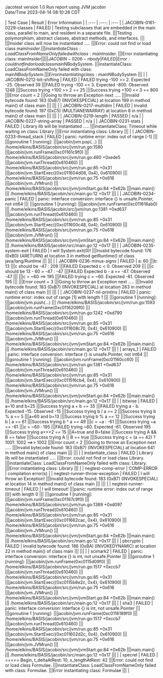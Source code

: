 Jacotest version 1.0
Run report using JVM jacobin
<br>Date/Time 2023-04-14 08:10:28 CDT
<br>
<br>
| Test Case | Result | Error Information |
| :--- | :---: | :--- |
| JACOBIN-0161-0229-classes | FAILED | Testing subclasses that are embedded in the main class, parallel to main, and resident in a separate file.
|||Testing polymorphism, abstract classes, abstract methods, and interfaces.
|||
|||Insider class will now be instantiated .....
|||Error: could not find or load class main$Insider.
|||instantiateClass: LoadClassFromNameOnly failed with class: main$Insider.
|||Error instantiating class: main$Insider
||| |
| JACOBIN-0206-nbody | FAILED | Error: could not find or load class main$NBodySystem.
|||instantiateClass: LoadClassFromNameOnly failed with class: main$NBodySystem.
|||Error instantiating class: main$NBodySystem
||| |
| JACOBIN-0212-bit-shifting | FAILED | FAILED trying -100 >> 2. Expected -25. Observed 39
|||FAILED trying -100 << 3. Expected -800. Observed 1248
|||Success trying +100 >> 2 == 25
|||Success trying +100 << 3 == 800
|||Error count = 2
|||Going to thrrow an Exception next .....
|||Invalid bytecode found: 183 (0xB7) (INVOKESPECIAL) at location 199 in method main() of class main
|||
||| |
| JACOBIN-0217-multidim | FAILED | Invalid bytecode found: 197 (0xC5) (MULTIANEWARRAY) at location 8 in method main() of class main
|||
||| |
| JACOBIN-0219-length | PASSED | n/a |
| JACOBIN-0227-string-array | PASSED | n/a |
| JACOBIN-0231-stats | FAILED | Library lib will be instantiated .....
|||instantiateClass: Timeout while waiting on class: Library
|||Error instantiating class: Library
||| |
| JACOBIN-0233-thread_stack | FAILED | panic: runtime error: index out of range [-1]
|||
|||goroutine 1 [running]:
|||jacobin/jvm.pop(...)
|||	/home/elkins/BASIS/jacobin/src/jvm/run.go:1580
|||jacobin/jvm.runFrame(0xc01161c9f0)
|||	/home/elkins/BASIS/jacobin/src/jvm/run.go:480 +0xede5
|||jacobin/jvm.runThread(0x610460)
|||	/home/elkins/BASIS/jacobin/src/jvm/run.go:85 +0x31
|||jacobin/jvm.StartExec({0xc011604d08, 0x4}, 0x610900)
|||	/home/elkins/BASIS/jacobin/src/jvm/run.go:75 +0x616
|||jacobin/jvm.JVMrun()
|||	/home/elkins/BASIS/jacobin/src/jvm/jvmStart.go:84 +0x62b
|||main.main()
|||	/home/elkins/BASIS/jacobin/src/main.go:12 +0x17
||| |
| JACOBIN-0234-panic | FAILED | panic: interface conversion: interface {} is unsafe.Pointer, not int64
|||
|||goroutine 1 [running]:
|||jacobin/jvm.runFrame(0xc011616ab0)
|||	/home/elkins/BASIS/jacobin/src/jvm/run.go:1381 +0xd637
|||jacobin/jvm.runThread(0x610460)
|||	/home/elkins/BASIS/jacobin/src/jvm/run.go:85 +0x31
|||jacobin/jvm.StartExec({0xc011600c48, 0x4}, 0x610900)
|||	/home/elkins/BASIS/jacobin/src/jvm/run.go:75 +0x616
|||jacobin/jvm.JVMrun()
|||	/home/elkins/BASIS/jacobin/src/jvm/jvmStart.go:84 +0x62b
|||main.main()
|||	/home/elkins/BASIS/jacobin/src/main.go:12 +0x17
||| |
| JACOBIN-0235-system-exit | FAILED | I will System.exit(0)!
|||Invalid bytecode found: 176 (0xB0) (ARETURN) at location 3 in method getRuntime() of class java/lang/Runtime
|||
||| |
| JACOBIN-0236-minus-signs | FAILED | a: 60
|||b: 13
|||c should be -47 : 209
|||FAILED Expected c < 0. Observed 209
|||
|||c should be 13 - 60 = -47 : -47
|||FAILED Expected b - a == -47. Observed -47
|||
|||c = ~60 ==> 195
|||FAILED trying c = ~60. Expected -61. Observed 195
|||
|||Error count = 3
|||Going to thrrow an Exception next .....
|||Invalid bytecode found: 183 (0xB7) (INVOKESPECIAL) at location 263 in method main() of class main
|||
||| |
| JACOBIN-0237-nil-printlns | FAILED | panic: runtime error: index out of range [1] with length 1
|||
|||goroutine 1 [running]:
|||jacobin/jvm.push(...)
|||	/home/elkins/BASIS/jacobin/src/jvm/run.go:1593
|||jacobin/jvm.runFrame(0xc0116209f0)
|||	/home/elkins/BASIS/jacobin/src/jvm/run.go:1242 +0xd790
|||jacobin/jvm.runThread(0x610460)
|||	/home/elkins/BASIS/jacobin/src/jvm/run.go:85 +0x31
|||jacobin/jvm.StartExec({0xc011608c70, 0x4}, 0x610900)
|||	/home/elkins/BASIS/jacobin/src/jvm/run.go:75 +0x616
|||jacobin/jvm.JVMrun()
|||	/home/elkins/BASIS/jacobin/src/jvm/jvmStart.go:84 +0x62b
|||main.main()
|||	/home/elkins/BASIS/jacobin/src/main.go:12 +0x17
||| |
| arrays_1 | FAILED | panic: interface conversion: interface {} is unsafe.Pointer, not int64
|||
|||goroutine 1 [running]:
|||jacobin/jvm.runFrame(0xc01160cc60)
|||	/home/elkins/BASIS/jacobin/src/jvm/run.go:1381 +0xd637
|||jacobin/jvm.runThread(0x610460)
|||	/home/elkins/BASIS/jacobin/src/jvm/run.go:85 +0x31
|||jacobin/jvm.StartExec({0xc0115f6cb4, 0x4}, 0x610900)
|||	/home/elkins/BASIS/jacobin/src/jvm/run.go:75 +0x616
|||jacobin/jvm.JVMrun()
|||	/home/elkins/BASIS/jacobin/src/jvm/jvmStart.go:84 +0x62b
|||main.main()
|||	/home/elkins/BASIS/jacobin/src/main.go:12 +0x17
||| |
| bitwise | FAILED | a=10 and b=25
|||Success trying a + b == 35
|||FAILED trying a - b. Expected -15. Observed -15
|||Success trying b / a == 2
|||Success trying b % a == 5
|||a=60 and b=13
|||Success trying b % a == 12
|||Success trying b | a == 61
|||Success trying b ^ a == 49
|||c = ~a : -61
|||Success trying ~a == -61
|||c = ~60 : 195
|||FAILED trying ~60. Expected -61. Observed 195
|||Success trying a>>>2 == 15
|||A=true and B=false
|||Success trying A && B == false
|||Success trying A || B == true
|||Success trying c = (a == 42) ? 1001: 1002 ==>> 1002
|||Error count = 2
|||Going to thrrow an Exception next .....
|||Invalid bytecode found: 183 (0xB7) (INVOKESPECIAL) at location 641 in method main() of class main
|||
||| |
| instantiate_class | FAILED | Library lib will be instantiated .....
|||Error: could not find or load class Library.
|||instantiateClass: LoadClassFromNameOnly failed with class: Library.
|||Error instantiating class: Library
||| |
| negtest-comp-error | COMP-ERROR | compilation error(s) |
| negtest-runner-throw-exception | FAILED | I will throw an Exception!
|||Invalid bytecode found: 183 (0xB7) (INVOKESPECIAL) at location 14 in method main() of class main
|||
||| |
| negtest-runner-timeout | FAILED | I will timeout!
|||panic: runtime error: index out of range [0] with length 0
|||
|||goroutine 1 [running]:
|||jacobin/jvm.runFrame(0xc01167c9f0)
|||	/home/elkins/BASIS/jacobin/src/jvm/run.go:1389 +0xd097
|||jacobin/jvm.runThread(0x610460)
|||	/home/elkins/BASIS/jacobin/src/jvm/run.go:85 +0x31
|||jacobin/jvm.StartExec({0xc011662cac, 0x4}, 0x610900)
|||	/home/elkins/BASIS/jacobin/src/jvm/run.go:75 +0x616
|||jacobin/jvm.JVMrun()
|||	/home/elkins/BASIS/jacobin/src/jvm/jvmStart.go:84 +0x62b
|||main.main()
|||	/home/elkins/BASIS/jacobin/src/main.go:12 +0x17
||| |
| pbcrypto | FAILED | Invalid bytecode found: 186 (0xBA) (INVOKEDYNAMIC) at location 22 in method main() of class main
|||
||| |
| scimark2 | FAILED | panic: interface conversion: interface {} is int, not unsafe.Pointer
|||
|||goroutine 1 [running]:
|||jacobin/jvm.runFrame(0xc0115d09f0)
|||	/home/elkins/BASIS/jacobin/src/jvm/run.go:1517 +0xccb7
|||jacobin/jvm.runThread(0x610460)
|||	/home/elkins/BASIS/jacobin/src/jvm/run.go:85 +0x31
|||jacobin/jvm.StartExec({0xc0115b8e2c, 0x4}, 0x610900)
|||	/home/elkins/BASIS/jacobin/src/jvm/run.go:75 +0x616
|||jacobin/jvm.JVMrun()
|||	/home/elkins/BASIS/jacobin/src/jvm/jvmStart.go:84 +0x62b
|||main.main()
|||	/home/elkins/BASIS/jacobin/src/main.go:12 +0x17
||| |
| sha3 | FAILED | panic: interface conversion: interface {} is int, not unsafe.Pointer
|||
|||goroutine 1 [running]:
|||jacobin/jvm.runFrame(0xc0116189f0)
|||	/home/elkins/BASIS/jacobin/src/jvm/run.go:1517 +0xccb7
|||jacobin/jvm.runThread(0x610460)
|||	/home/elkins/BASIS/jacobin/src/jvm/run.go:85 +0x31
|||jacobin/jvm.StartExec({0xc011602d2c, 0x4}, 0x610900)
|||	/home/elkins/BASIS/jacobin/src/jvm/run.go:75 +0x616
|||jacobin/jvm.JVMrun()
|||	/home/elkins/BASIS/jacobin/src/jvm/jvmStart.go:84 +0x62b
|||main.main()
|||	/home/elkins/BASIS/jacobin/src/main.go:12 +0x17
||| |
| specrel | FAILED | ===== Begin, t_deltaAtRest: 10, x_lengthAtRest: 42
|||Error: could not find or load class Formulae.
|||instantiateClass: LoadClassFromNameOnly failed with class: Formulae.
|||Error instantiating class: Formulae
||| |
